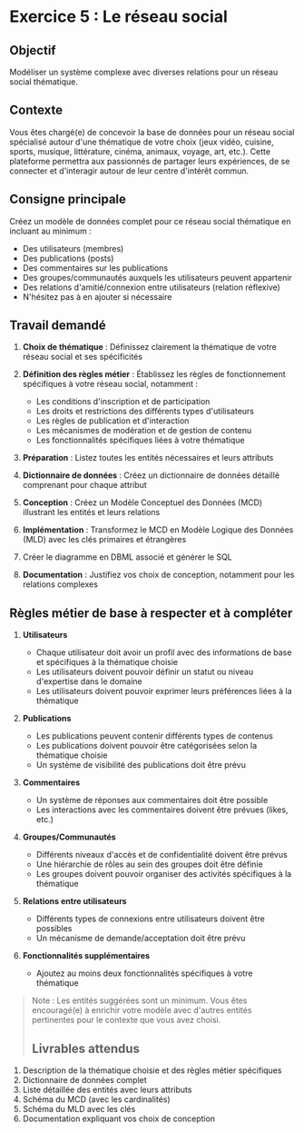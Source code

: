 # Exercice 5 : Le réseau social

## Objectif

Modéliser un système complexe avec diverses relations pour un réseau social thématique.

## Contexte

Vous êtes chargé(e) de concevoir la base de données pour un réseau social spécialisé autour d'une thématique de votre choix (jeux vidéo, cuisine, sports, musique, littérature, cinéma, animaux, voyage, art, etc.). Cette plateforme permettra aux passionnés de partager leurs expériences, de se connecter et d'interagir autour de leur centre d'intérêt commun.

## Consigne principale

Créez un modèle de données complet pour ce réseau social thématique en incluant au minimum :

- Des utilisateurs (membres)
- Des publications (posts)
- Des commentaires sur les publications
- Des groupes/communautés auxquels les utilisateurs peuvent appartenir
- Des relations d'amitié/connexion entre utilisateurs (relation réflexive)
- N'hésitez pas à en ajouter si nécessaire


## Travail demandé

1. **Choix de thématique** : Définissez clairement la thématique de votre réseau social et ses spécificités
2. **Définition des règles métier** : Établissez les règles de fonctionnement spécifiques à votre réseau social, notamment :
    - Les conditions d'inscription et de participation
    - Les droits et restrictions des différents types d'utilisateurs
    - Les règles de publication et d'interaction
    - Les mécanismes de modération et de gestion de contenu
    - Les fonctionnalités spécifiques liées à votre thématique
3. **Préparation** : Listez toutes les entités nécessaires et leurs attributs
4. **Dictionnaire de données** : Créez un dictionnaire de données détaillé comprenant pour chaque attribut

5. **Conception** : Créez un Modèle Conceptuel des Données (MCD) illustrant les entités et leurs relations
6. **Implémentation** : Transformez le MCD en Modèle Logique des Données (MLD) avec les clés primaires et étrangères
7. Créer le diagramme en DBML associé et générer le SQL
8. **Documentation** : Justifiez vos choix de conception, notamment pour les relations complexes

## Règles métier de base à respecter et à compléter

1. **Utilisateurs**
    - Chaque utilisateur doit avoir un profil avec des informations de base et spécifiques à la thématique choisie
    - Les utilisateurs doivent pouvoir définir un statut ou niveau d'expertise dans le domaine
    - Les utilisateurs doivent pouvoir exprimer leurs préférences liées à la thématique
2. **Publications**
    - Les publications peuvent contenir différents types de contenus
    - Les publications doivent pouvoir être catégorisées selon la thématique choisie
    - Un système de visibilité des publications doit être prévu

3. **Commentaires**
    - Un système de réponses aux commentaires doit être possible
    - Les interactions avec les commentaires doivent être prévues (likes, etc.)
4. **Groupes/Communautés**
    - Différents niveaux d'accès et de confidentialité doivent être prévus
    - Une hiérarchie de rôles au sein des groupes doit être définie
    - Les groupes doivent pouvoir organiser des activités spécifiques à la thématique
5. **Relations entre utilisateurs**
    - Différents types de connexions entre utilisateurs doivent être possibles
    - Un mécanisme de demande/acceptation doit être prévu
6. **Fonctionnalités supplémentaires**
    - Ajoutez au moins deux fonctionnalités spécifiques à votre thématique

> Note : Les entités suggérées sont un minimum. Vous êtes encouragé(e) à enrichir votre modèle avec d'autres entités pertinentes pour le contexte que vous avez choisi.
>## Livrables attendus

1. Description de la thématique choisie et des règles métier spécifiques
2. Dictionnaire de données complet
3. Liste détaillée des entités avec leurs attributs
4. Schéma du MCD (avec les cardinalités)
5. Schéma du MLD avec les clés
6. Documentation expliquant vos choix de conception
